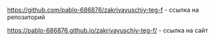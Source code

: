 https://github.com/pablo-686876/zakrivayuschiy-teg-f - ссылка на репозиторий

https://pablo-686876.github.io/zakrivayuschiy-teg-f/ - ссылка на сайт